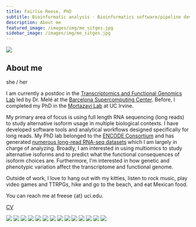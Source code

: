 ```yaml
---
title: Fairlie Reese, PhD
subtitle: Bioinformatic analysis · Bioinformatics software/pipeline development · Long-read RNA-seq
description: About me
featured_image: /images/img/me_sitges.jpg
sidebar_image: /images/img/me_sitges.jpg
---
```


<!-- <img src="/images/demo/demo-landscape.jpg" width="200"/> -->
![](/images/img/red_rock.jpeg)

## About me

she / her

I am currently a postdoc in the [Transcriptomics and Functional Genomics Lab](https://www.bsc.es/discover-bsc/organisation/scientific-structure/transcriptomics-and-functional-genomics-lab-tfgl) led by Dr. Melé at the [Barcelona Supercomputing Center](https://www.bsc.es/). Before, I completed my PhD in the [Mortazavi Lab](http://crick.bio.uci.edu/) at UC Irvine.   

My primary area of focus is using full length RNA sequencing (long reads) to study alternative isoform usage in multiple biological contexts. I have developed software tools and analytical workflows designed specifically for long reads. My PhD lab belonged to the [ENCODE Consortium](https://www.encodeproject.org) and has generated [numerous long-read RNA-seq datasets](https://www.encodeproject.org/search/?type=Experiment&control_type%21=%2A&assay_title=long+read+RNA-seq) which I am largely in charge of analyzing. Broadly, I am interested in using multiomics to study alternative isoforms and to predict what the functional consequences of isoform choices are. Furthermore, I'm interested in how genetic and phenotypic variation affect the transcriptome and functional genome.

Outside of work, I love to hang out with my kitties, listen to rock music, play video games and TTRPGs, hike and go to the beach, and eat Mexican food.

You can reach me at freese {at} uci.edu.

[CV](https://docs.google.com/document/d/1UD71p5R0AHACgwU0lI3K-6FpIeFcQ_yeNmyYKB3oiJU/edit?usp=sharing)

<div class="gallery" data-columns="3">
	<img src="/images/img/juney_code.jpeg">
	<img src="/images/img/kiki_peeps.jpg">
	<img src="/images/img/tacos.jpeg">
  <img src="/images/img/scripps_pier.jpeg">
	<img src="/images/img/d12.jpg">
  <img src="/images/img/bc_concert.jpeg">
  <img src="/images/img/rock_thing.jpeg">
  <img src="/images/img/poppies_ab.jpeg">
  <img src="/images/img/me_kilowatt.jpg">
  <img src="/images/img/me_lab.jpeg">
  <img src="/images/img/me_mopop.jpeg">
	<img src="/images/img/bellesguard_window.jpg">
	<img src="/images/img/la_llonja.jpg">
	<img src="/images/img/montseny_wall.jpg">







</div>
